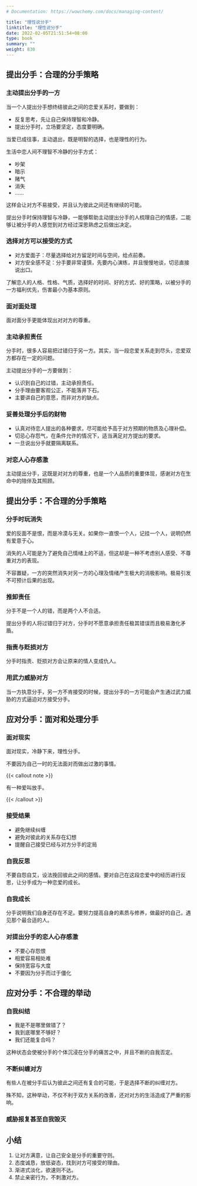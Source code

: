 ```yaml
---
# Documentation: https://wowchemy.com/docs/managing-content/

title: "理性说分手"
linktitle: "理性说分手"
date: 2022-02-05T21:51:54+08:00
type: book
summary: ""
weight: 830
---
```


<!--more-->

## 提出分手：合理的分手策略

### 主动提出分手的一方

当一个人提出分手想终结彼此之间的恋爱关系时，要做到：

- 反复思考，先让自己保持理智和冷静。
- 提出分手时，立场要坚定，态度要明确。

当爱已成往事，主动退出，既是明智的选择，也是理性的行为。

生活中恋人间不理智不冷静的分手方式：

- 吵架
- 暗示
- 赌气
- 消失
- ……

这样会让对方不易接受，并且认为彼此之间还有继续的可能。

提出分手时保持理智与冷静，一能够帮助主动提出分手的人梳理自己的情感，二能够让被分手的人感觉到对方经过深思熟虑之后做出决定。

### 选择对方可以接受的方式

- 对方爱面子：尽量选择给对方留足时间与空间，给点前奏。
- 对方安全感不足：分手要非常谨慎，先要内心演练，并且慢慢地谈，切忌直接说出口。

了解恋人的人格、性格、气质，选择好的时间、好的方式、好的策略，以被分手的一方福利优先，伤害最小为基本原则。

### 面对面处理

面对面分手更能体现出对对方的尊重。

### 主动承担责任

分手时，很多人容易把过错归于另一方。其实，当一段恋爱关系走到尽头，恋爱双方都存在一定的问题。

主动提出分手的一方要做到：

- 认识到自己的过错，主动承担责任。
- 分手理由要客观公正，不能落井下石。
- 主要讲自己的意愿，而非对方的缺点。

### 妥善处理分手后的财物

- 认真对待恋人提出的各种要求，尽可能给予高于对方预期的物质及心理补偿。
- 切忌心存怨气，在条件允许的情况下，适当满足对方提出的要求。
- 一旦说出分手就要隔离联系。

### 对恋人心存感激

主动提出分手，这既是对对方的尊重，也是一个人品质的重要体现，感谢对方在生命中的陪伴及其照顾。

## 提出分手：不合理的分手策略

### 分手时玩消失

爱的反面不是恨，而是冷漠与无关。如果你一直恨一个人，记挂一个人，说明仍然有爱意于心。

消失的人可能是为了避免自己情绪上的不适，但这却是一种不考虑别人感受、不尊重对方的表现。

不容置疑，一方的突然消失对另一方的心理及情绪产生极大的消极影响。极易引发不可预计后果的出现。

### 推卸责任

分手不是一个人的错，而是两个人不合适。

提出分手的人将过错归于对方，分手时不愿意承担责任极其错误而且极易激化矛盾。

### 指责与贬损对方

分手时指责、贬损对方会让原来的情人变成仇人。

### 用武力威胁对方

当一方执意分手，另一方不肯接受的时候，提出分手的一方可能会产生通过武力威胁的方式逼迫对方接受分手。

## 应对分手：面对和处理分手

### 面对现实

面对现实，冷静下来，理性分手。

不要因为自己一时的无法面对而做出过激的事情。

{{< callout note >}}

有一种爱叫放手。

{{< /callout >}}

### 接受结果

- 避免继续纠缠
- 避免对彼此的关系存在幻想
- 提醒自己接受已经与对方分手的定局

### 自我反思

不要自怨自艾，设法挽回彼此之间的感情。要对自己在这段恋爱中的经历进行反思，让分手成为一种恋爱的成长。

### 自我成长

分手说明我们自身还存在不足。要努力提高自身的素质与修养，做最好的自己，遇见那个最合适的人。

### 对提出分手的恋人心存感激

- 不要心存怨恨
- 相爱容易相处难
- 保持宽容与大度
- 不要因为分手而过于僵化

## 应对分手：不合理的举动

### 自我纠结

- 我是不是哪里做错了？
- 我到底哪里不够好？
- 我们还能复合吗？

这种状态会使被分手的个体沉浸在分手的痛苦之中，并且不断的自我否定。

### 不断纠缠对方

有些人在被分手后认为彼此之间还有复合的可能，于是选择不断的纠缠对方。

殊不知，这种举动，不仅不利于双方关系的改善，还对对方的生活造成了严重的影响。

### 威胁报复甚至自我毁灭

## 小结

1. 让对方满意，让自己安全是分手的重要守则。
2. 态度诚恳，放低姿态，找到对方可接受的理由。
3. 渐进式淡化，欲速则不达。
4. 禁止亲密行为，不刺激对方。
